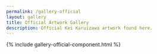 ```yaml
---
permalink: /gallery-official
layout: gallery
title: Official Artwork Gallery
description: Official Kei Karuizawa artwork found here.
---
```

{% include gallery-official-component.html %}
